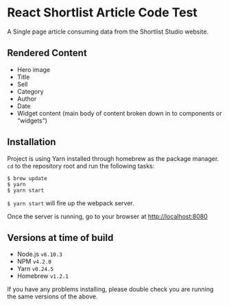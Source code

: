 # React Shortlist Article Code Test

A Single page article consuming data from the Shortlist Studio website. 

## Rendered Content

* Hero image
* Title
* Sell
* Category
* Author
* Date
* Widget content (main body of content broken down in to components or “widgets”)

## Installation

Project is using Yarn installed through homebrew as the package manager. `cd` to the repository root and run the following tasks:

``` 
$ brew update 
$ yarn
$ yarn start
```

` $ yarn start ` will fire up the webpack server.

Once the server is running, go to your browser at <http://localhost:8080>

## Versions at time of build

* Node.js `v6.10.3`
* NPM `v4.2.0`
* Yarn `v0.24.5`
* Homebrew `v1.2.1`

If you have any problems installing, please double check you are running the same versions of the above.
